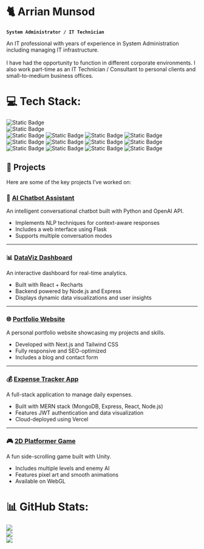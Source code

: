 # 🐈 Arrian Munsod

**`System Administrator / IT Technician`**

An IT professional with years of experience in System Administration including managing IT infrastructure.<br><br>I have had the opportunity to function in different corporate environments. I also work part-time as an IT Technician / Consultant to personal clients and small-to-medium business offices.

# 💻 Tech Stack:

![Static Badge](https://img.shields.io/badge/PowerShell-red)
<br />
![Static Badge](https://img.shields.io/badge/Windows%20Server-red)
<br />
![Static Badge](https://img.shields.io/badge/Active%20Directory-blue) ![Static Badge](https://img.shields.io/badge/Group%20Policy%20Objects-blue) ![Static Badge](https://img.shields.io/badge/File%20Server%20Resource%20Manager%20(Quota%2C%20File%20Screening)-blue) ![Static Badge](https://img.shields.io/badge/File%20Shares%20(SMB%2C%20NFS)-blue) ![Static Badge](https://img.shields.io/badge/Auditing-blue) ![Static Badge](https://img.shields.io/badge/WSUS-blue) ![Static Badge](https://img.shields.io/badge/IIS-blue) ![Static Badge](https://img.shields.io/badge/Distributed%20File%20System-blue) ![Static Badge](https://img.shields.io/badge/Resource%2FPerformance%20Monitor-blue) ![Static Badge](https://img.shields.io/badge/Windows%20Server%20Backup-blue) ![Static Badge](https://img.shields.io/badge/Certificate%20Services-blue) ![Static Badge](https://img.shields.io/badge/Hyper--V-blue) 

## 🚀 Projects

Here are some of the key projects I’ve worked on:

### 🧠 [AI Chatbot Assistant](https://github.com/PowerShell-Projects/Creating-An-SMB-File-Share.ps1)
An intelligent conversational chatbot built with Python and OpenAI API.  
- Implements NLP techniques for context-aware responses  
- Includes a web interface using Flask  
- Supports multiple conversation modes  

---

### 📊 [DataViz Dashboard](https://github.com/yourusername/dataviz-dashboard)
An interactive dashboard for real-time analytics.  
- Built with React + Recharts  
- Backend powered by Node.js and Express  
- Displays dynamic data visualizations and user insights  

---

### 🌐 [Portfolio Website](https://github.com/yourusername/portfolio-website)
A personal portfolio website showcasing my projects and skills.  
- Developed with Next.js and Tailwind CSS  
- Fully responsive and SEO-optimized  
- Includes a blog and contact form  

---

### 💰 [Expense Tracker App](https://github.com/yourusername/expense-tracker)
A full-stack application to manage daily expenses.  
- Built with MERN stack (MongoDB, Express, React, Node.js)  
- Features JWT authentication and data visualization  
- Cloud-deployed using Vercel  

---

### 🎮 [2D Platformer Game](https://github.com/yourusername/2d-platformer-game)
A fun side-scrolling game built with Unity.  
- Includes multiple levels and enemy AI  
- Features pixel art and smooth animations  
- Available on WebGL  

# 📊 GitHub Stats:
![](https://github-readme-stats.vercel.app/api?username=arrianmunsod&theme=dark&hide_border=false&include_all_commits=false&count_private=false)<br/>
![](https://nirzak-streak-stats.vercel.app/?user=arrianmunsod&theme=dark&hide_border=false)<br/>
![](https://github-readme-stats.vercel.app/api/top-langs/?username=arrianmunsod&theme=dark&hide_border=false&include_all_commits=false&count_private=false&layout=compact)


